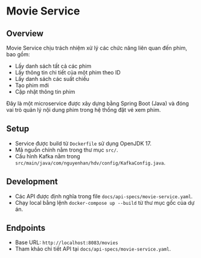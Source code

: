 # Movie Service

## Overview
Movie Service chịu trách nhiệm xử lý các chức năng liên quan đến phim, bao gồm:
- Lấy danh sách tất cả các phim
- Lấy thông tin chi tiết của một phim theo ID
- Lấy danh sách các suất chiếu
- Tạo phim mới
- Cập nhật thông tin phim

Đây là một microservice được xây dựng bằng Spring Boot (Java) và đóng vai trò quản lý nội dung phim trong hệ thống đặt vé xem phim.

## Setup
- Service được build từ `Dockerfile` sử dụng OpenJDK 17.
- Mã nguồn chính nằm trong thư mục `src/`.
- Cấu hình Kafka nằm trong `src/main/java/com/nguyenhan/hdv/config/KafkaConfig.java`.

## Development
- Các API được định nghĩa trong file `docs/api-specs/movie-service.yaml`.
- Chạy local bằng lệnh `docker-compose up --build` từ thư mục gốc của dự án.

## Endpoints
- Base URL: `http://localhost:8083/movies`
- Tham khảo chi tiết API tại `docs/api-specs/movie-service.yaml`.